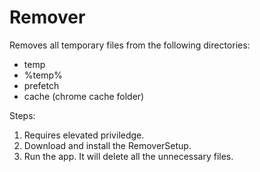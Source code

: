 # Remover
Removes all temporary files from the following directories:

* temp
* %temp%
* prefetch
* cache (chrome cache folder)

Steps: 
1. Requires elevated priviledge.
2. Download and install the RemoverSetup.
3. Run the app. It will delete all the unnecessary files.
